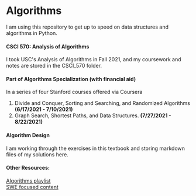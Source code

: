 # Algorithms

I am using this repository to get up to speed on data structures and algorithms in Python.

#### CSCI 570: Analysis of Algorithms
I took USC's Analysis of Algorithms in Fall 2021, and my coursework and notes are stored in the CSCI_570 folder.

#### Part of Algorithms Specialization (with financial aid)
In a series of four Stanford courses offered via Coursera <br>
1. Divide and Conquer, Sorting and Searching, and Randomized Algorithms **(6/17/2021 - 7/10/2021)**
2. Graph Search, Shortest Paths, and Data Structures. **(7/27/2021 - 8/22/2021)**

#### Algorithm Design
I am working through the exercises in this textbook and storing markdown files of my solutions here.

#### Other Resources:
[Algorithms playlist](https://www.youtube.com/watch?v=0IAPZzGSbME&list=PLDN4rrl48XKpZkf03iYFl-O29szjTrs_O&ab_channel=AbdulBari) <br>
[SWE focused content](https://www.youtube.com/c/BackToBackSWE/playlists)
